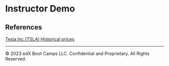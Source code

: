 # Instructor Demo

## References

[Tesla,Inc.(TSLA) Historical prices](https://www.kaggle.com/datasets/joanneanto/teslainctsla-historical-prices)

---

© 2023 edX Boot Camps LLC. Confidential and Proprietary. All Rights Reserved.
